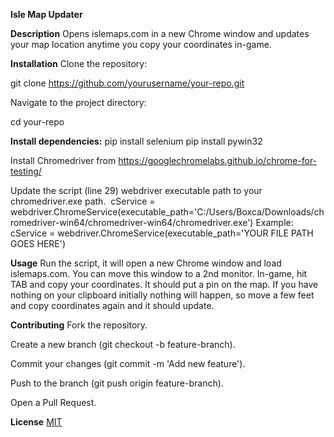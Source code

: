 **Isle Map Updater**

**Description**
Opens islemaps.com in a new Chrome window and updates your map location anytime you copy your coordinates in-game.

**Installation**
Clone the repository:

git clone https://github.com/yourusername/your-repo.git

Navigate to the project directory:

cd your-repo

**Install dependencies:**
pip install selenium 
pip install pywin32

Install Chromedriver from https://googlechromelabs.github.io/chrome-for-testing/

Update the script (line 29) webdriver executable path to your chromedriver.exe path. 
cService = webdriver.ChromeService(executable_path='C:/Users/Boxca/Downloads/chromedriver-win64/chromedriver-win64/chromedriver.exe')
Example:
cService = webdriver.ChromeService(executable_path='YOUR FILE PATH GOES HERE')

**Usage**
Run the script, it will open a new Chrome window and load islemaps.com. You can move this window to a 2nd monitor. In-game, hit TAB and copy your coordinates. It should put a pin on the map. If you have nothing on your clipboard initially nothing will happen, so move a few feet and copy coordinates again and it should update.

**Contributing**
Fork the repository.

Create a new branch (git checkout -b feature-branch).

Commit your changes (git commit -m 'Add new feature').

Push to the branch (git push origin feature-branch).

Open a Pull Request.

**License**
[MIT](https://choosealicense.com/licenses/mit/)

